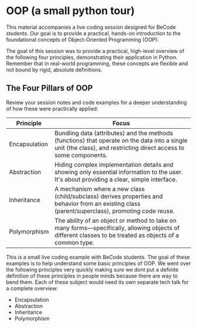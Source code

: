 # OOP (a small python tour)

This material accompanies a live coding session designed for BeCode students. Our goal is to provide a practical, hands-on introduction to the foundational concepts of Object-Oriented Programming (OOP).

The goal of this session was to provide a practical, high-level overview of the following four principles, demonstrating their application in Python. Remember that in real-world programming, these concepts are flexible and not bound by rigid, absolute definitions.

## The Four Pillars of OOP
Review your session notes and code examples for a deeper understanding of how these were practically applied:

| Principle     | Focus                                                                                                                                                             |
| ------------- | ----------------------------------------------------------------------------------------------------------------------------------------------------------------- |
| Encapsulation | Bundling data (attributes) and the methods (functions) that operate on the data into a single unit (the class), and restricting direct access to some components. |
| Abstraction   | Hiding complex implementation details and showing only essential information to the user. It's about providing a clear, simple interface.                         |
| Inheritance   | A mechanism where a new class (child/subclass) derives properties and behavior from an existing class (parent/superclass), promoting code reuse.                  |
| Polymorphism  | The ability of an object or method to take on many forms—specifically, allowing objects of different classes to be treated as objects of a common type.           |


This is a small live coding example with BeCode students. The goal of these examples is to help understand some basic principles of OOP. We went over the following principles very quickly making sure we dont put a definite definition of these principles in people minds because there are way to bend them. Each of these subject would need its own separate tech talk for a complete overview:

- Encapsulation
- Abstraction
- Inheritance
- Polymorphism
